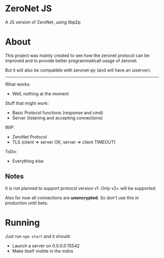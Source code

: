# ZeroNet JS

A JS version of ZeroNet, using libp2p

# About

This project was mainly created to see how the zeronet protocol can be improved and to provide better programmaticall usage of zeronet.

But it will also be compatible with zeronet-py (and will have an uiserver).

* * *

What works:

-   Well, nothing at the moment

Stuff that might work:

-   Basic Protocol functions (response and cmd)
-   Server (listening and accepting connections)

WIP:

-   ZeroNet Protocol
-   TLS (client => server OK, server => client TIMEOUT)

ToDo:

-   Everything else

## Notes

It is not planned to support protocol version v1. Only v2+ will be supported.

Also for now all connections are **unencrypted**. So don't use this in production until beta.

# Running

Just run `npm start` and it should:

-   Launch a server on 0.0.0.0:15542
-   Make itself visible in the mdns
